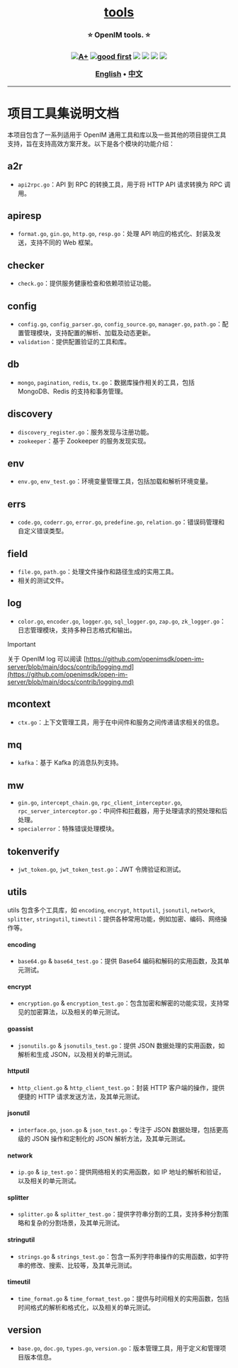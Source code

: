 <h1 align="center" style="border-bottom: none">
    <b>
        <a href="https://docs.openim.io">tools</a><br>
    </b>
</h1>
<h3 align="center" style="border-bottom: none">
      ⭐️  OpenIM tools.  ⭐️ <br>
<h3>

<p align=center>
<a href="https://goreportcard.com/report/github.com/zsjinwei/openim-tools"><img src="https://goreportcard.com/badge/github.com/zsjinwei/openim-tools" alt="A+"></a>
<a href="https://github.com/zsjinwei/openim-tools/issues?q=is%3Aissue+is%3Aopen+sort%3Aupdated-desc+label%3A%22good+first+issue%22"><img src="https://img.shields.io/github/issues/openimsdk/tools/good%20first%20issue?logo=%22github%22" alt="good first"></a>
<a href="https://github.com/zsjinwei/openim-tools"><img src="https://img.shields.io/github/stars/openimsdk/tools.svg?style=flat&logo=github&colorB=deeppink&label=stars"></a>
<a href="https://join.slack.com/t/openimsdk/shared_invite/zt-22720d66b-o_FvKxMTGXtcnnnHiMqe9Q"><img src="https://img.shields.io/badge/Slack-100%2B-blueviolet?logo=slack&amp;logoColor=white"></a>
<a href="https://github.com/zsjinwei/openim-tools/blob/main/LICENSE"><img src="https://img.shields.io/badge/license-Apache--2.0-green"></a>
<a href="https://pkg.go.dev/github.com/zsjinwei/openim-tools"><img src="https://img.shields.io/badge/Language-Go-blue.svg"></a>
</p>

<p align="center">
    <a href="./README.md"><b>English</b></a> •
    <a href="./README_zh-CN.md"><b>中文</b></a>
</p>

</p>

---

# 项目工具集说明文档

本项目包含了一系列适用于 OpenIM 通用工具和库以及一些其他的项目提供工具支持，旨在支持高效方案开发。以下是各个模块的功能介绍：

## a2r

- `api2rpc.go`：API 到 RPC 的转换工具，用于将 HTTP API 请求转换为 RPC 调用。

## apiresp

- `format.go`, `gin.go`, `http.go`, `resp.go`：处理 API 响应的格式化、封装及发送，支持不同的 Web 框架。

## checker

- `check.go`：提供服务健康检查和依赖项验证功能。

## config

- `config.go`, `config_parser.go`, `config_source.go`, `manager.go`, `path.go`：配置管理模块，支持配置的解析、加载及动态更新。
- `validation`：提供配置验证的工具和库。

## db

- `mongo`, `pagination`, `redis`, `tx.go`：数据库操作相关的工具，包括 MongoDB、Redis 的支持和事务管理。

## discovery

- `discovery_register.go`：服务发现与注册功能。
- `zookeeper`：基于 Zookeeper 的服务发现实现。

## env

- `env.go`, `env_test.go`：环境变量管理工具，包括加载和解析环境变量。

## errs

- `code.go`, `coderr.go`, `error.go`, `predefine.go`, `relation.go`：错误码管理和自定义错误类型。

## field

- `file.go`, `path.go`：处理文件操作和路径生成的实用工具。
- 相关的测试文件。

## log

- `color.go`, `encoder.go`, `logger.go`, `sql_logger.go`, `zap.go`, `zk_logger.go`：日志管理模块，支持多种日志格式和输出。

> [!IMPORTANT]
> 关于 OpenIM log 可以阅读 [https://github.com/openimsdk/open-im-server/blob/main/docs/contrib/logging.md](https://github.com/openimsdk/open-im-server/blob/main/docs/contrib/logging.md)

## mcontext

- `ctx.go`：上下文管理工具，用于在中间件和服务之间传递请求相关的信息。

## mq

- `kafka`：基于 Kafka 的消息队列支持。

## mw

- `gin.go`, `intercept_chain.go`, `rpc_client_interceptor.go`, `rpc_server_interceptor.go`：中间件和拦截器，用于处理请求的预处理和后处理。
- `specialerror`：特殊错误处理模块。

## tokenverify

- `jwt_token.go`, `jwt_token_test.go`：JWT 令牌验证和测试。

## utils

utils 包含多个工具库，如 `encoding`, `encrypt`, `httputil`, `jsonutil`, `network`, `splitter`, `stringutil`, `timeutil`：提供各种常用功能，例如加密、编码、网络操作等。

#### encoding

- `base64.go` & `base64_test.go`：提供 Base64 编码和解码的实用函数，及其单元测试。

#### encrypt

- `encryption.go` & `encryption_test.go`：包含加密和解密的功能实现，支持常见的加密算法，以及相关的单元测试。

#### goassist

- `jsonutils.go` & `jsonutils_test.go`：提供 JSON 数据处理的实用函数，如解析和生成 JSON，以及相关的单元测试。

#### httputil

- `http_client.go` & `http_client_test.go`：封装 HTTP 客户端的操作，提供便捷的 HTTP 请求发送方法，及其单元测试。

#### jsonutil

- `interface.go`, `json.go` & `json_test.go`：专注于 JSON 数据处理，包括更高级的 JSON 操作和定制化的 JSON 解析方法，及其单元测试。

#### network

- `ip.go` & `ip_test.go`：提供网络相关的实用函数，如 IP 地址的解析和验证，以及相关的单元测试。

#### splitter

- `splitter.go` & `splitter_test.go`：提供字符串分割的工具，支持多种分割策略和复杂的分割场景，及其单元测试。

#### stringutil

- `strings.go` & `strings_test.go`：包含一系列字符串操作的实用函数，如字符串的修改、搜索、比较等，及其单元测试。

#### timeutil

- `time_format.go` & `time_format_test.go`：提供与时间相关的实用函数，包括时间格式的解析和格式化，以及相关的单元测试。

## version

- `base.go`, `doc.go`, `types.go`, `version.go`：版本管理工具，用于定义和管理项目版本信息。
